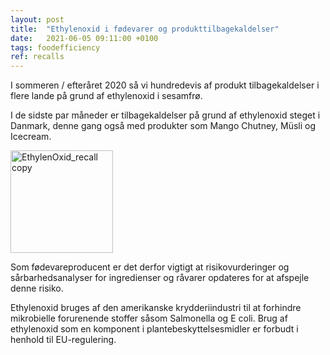```yaml
---
layout: post
title:  "Ethylenoxid i fødevarer og produkttilbagekaldelser"
date:   2021-06-05 09:11:00 +0100
tags: foodefficiency
ref: recalls
---
```


I sommeren / efteråret 2020 så vi hundredevis af produkt tilbagekaldelser i flere lande på grund af ethylenoxid i sesamfrø.

I de sidste par måneder er tilbagekaldelser på grund af ethylenoxid steget i Danmark, denne gang også med produkter som Mango Chutney, Müsli og Icecream.

<img width="164" alt="EthylenOxid_recall copy" src="https://user-images.githubusercontent.com/75361000/121848865-f03ee780-ccea-11eb-9e95-7224066f987a.png">

Som fødevareproducent er det derfor vigtigt at risikovurderinger og sårbarhedsanalyser for ingredienser og råvarer opdateres for at afspejle denne risiko.

Ethylenoxid bruges af den amerikanske krydderiindustri til at forhindre mikrobielle forurenende stoffer såsom Salmonella og E coli. Brug af ethylenoxid som en komponent i plantebeskyttelsesmidler er forbudt i henhold til EU-regulering.
